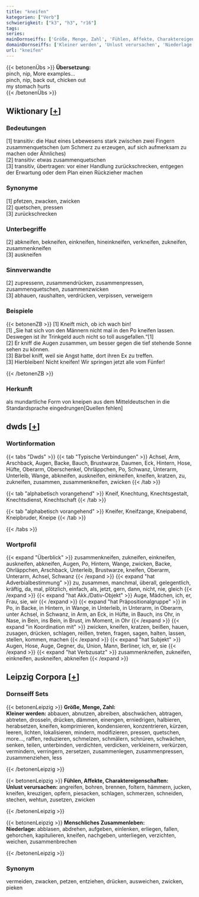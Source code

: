 ```yaml
---
title: "kneifen"
kategorien: ["Verb"]
schwierigkeit: ["k3", "h3", "r16"]
tags:
series:
mainDornseiffs: ['Größe, Menge, Zahl', 'Fühlen, Affekte, Charaktereigenschaften', 'Menschliches Zusammenleben']
domainDornseiffs: ['Kleiner werden', 'Unlust verursachen', 'Niederlage']
url: "kneifen"
---
```


{{< betonenÜbs >}}
**Übersetzung:**  
pinch, nip, More examples...  
pinch, nip, back out, chicken out  
my stomach hurts  
{{< /betonenÜbs >}}

## Wiktionary [[+](https://de.wiktionary.org/wiki/kneifen)]

### Bedeutungen
[1] transitiv: die Haut eines Lebewesens stark zwischen zwei Fingern zusammenquetschen (um Schmerz zu erzeugen, auf sich aufmerksam zu machen oder Ähnliches)  
[2] transitiv: etwas zusammenquetschen  
[3] transitiv, übertragen: vor einer Handlung zurückschrecken, entgegen der Erwartung oder dem Plan einen Rückzieher machen  

### Synonyme
[1] pfetzen, zwacken, zwicken  
[2] quetschen, pressen  
[3] zurückschrecken  

### Unterbegriffe
[2] abkneifen, bekneifen, einkneifen, hineinkneifen, verkneifen, zukneifen, zusammenkneifen  
[3] auskneifen  

### Sinnverwandte
[2] zupressenn, zusammendrücken, zusammenpressen, zusammenquetschen, zusammenzwicken  
[3] abhauen, raushalten, verdrücken, verpissen, verweigern  

### Beispiele
{{< betonenZB >}}
[1] Kneift mich, ob ich wach bin!  
[1] „Sie hat sich von den Männern nicht mal in den Po kneifen lassen. Deswegen ist ihr Trinkgeld auch nicht so toll ausgefallen.“[1]  
[2] Er kniff die Augen zusammen, um besser gegen die tief stehende Sonne sehen zu können.  
[3] Bärbel kniff, weil sie Angst hatte, dort ihren Ex zu treffen.  
[3] Hierbleiben! Nicht kneifen! Wir springen jetzt alle vom Fünfer!  

{{< /betonenZB >}}
### Herkunft
als mundartliche Form von kneipen aus dem Mitteldeutschen in die Standardsprache eingedrungen[Quellen fehlen]  



## dwds [[+](https://www.dwds.de/wb/kneifen)]

### Wortinformation
{{< tabs "Dwds" >}}
{{< tab "Typische Verbindungen" >}}
Achsel, Arm, Arschback, Augen, Backe, Bauch, Brustwarze, Daumen, Eck, Hintern, Hose, Hüfte, Oberarm, Oberschenkel, Ohrläppchen, Po, Schwanz, Unterarm, Unterleib, Wange, abkneifen, auskneifen, einkneifen, kneifen, kratzen, zu, zukneifen, zusammen, zusammenkneifen, zwicken
{{< /tab >}}

{{< tab "alphabetisch vorangehend" >}}
Kneif, Knechtung, Knechtsgestalt, Knechtsdienst, Knechtschaft
{{< /tab >}}

{{< tab "alphabetisch vorangehend" >}}
Kneifer, Kneifzange, Kneipabend, Kneipbruder, Kneipe
{{< /tab >}}

{{< /tabs >}}

### Wortprofil
{{< expand "Überblick" >}} zusammenkneifen, zukneifen, einkneifen, auskneifen, abkneifen, Augen, Po, Hintern, Wange, zwicken, Backe, Ohrläppchen, Arschback, Unterleib, Brustwarze, kneifen, Oberarm, Unterarm, Achsel, Schwanz {{< /expand >}}
{{< expand "hat Adverbialbestimmung" >}} zu, zusammen, manchmal, überall, gelegentlich, kräftig, da, mal, plötzlich, einfach, als, jetzt, gern, dann, nicht, nie, gleich {{< /expand >}}
{{< expand "hat Akk./Dativ-Objekt" >}} Auge, Mädchen, ich, er, Frau, sie, wir {{< /expand >}}
{{< expand "hat Präpositionalgruppe" >}} in Po, in Backe, in Hintern, in Wange, in Unterleib, in Unterarm, in Oberarm, unter Achsel, in Schwanz, in Arm, an Eck, in Hüfte, in Bauch, ins Ohr, in Nase, in Bein, ins Bein, in Brust, im Moment, in Ohr {{< /expand >}}
{{< expand "in Koordination mit" >}} zwicken, kneifen, kratzen, beißen, hauen, zusagen, drücken, schlagen, reißen, treten, fragen, sagen, halten, lassen, stellen, kommen, machen {{< /expand >}}
{{< expand "hat Subjekt" >}} Augen, Hose, Auge, Gegner, du, Union, Mann, Berliner, ich, er, sie {{< /expand >}}
{{< expand "hat Verbzusatz" >}} zusammenkneifen, zukneifen, einkneifen, auskneifen, abkneifen {{< /expand >}}

## Leipzig Corpora [[+](https://corpora.uni-leipzig.de/en/res?word=kneifen&corpusId=deu_newscrawl-public_2018)]

### Dornseiff Sets
{{< betonenLeipzig >}}
**Größe, Menge, Zahl:**  
**Kleiner werden:** abbauen, abnutzen, abreiben, abschwächen, abtragen, abtreten, drosseln, drücken, dämmen, einengen, erniedrigen, halbieren, herabsetzen, kneifen, komprimieren, kondensieren, konzentrieren, kürzen, leeren, lichten, lokalisieren, mindern, modifizieren, pressen, quetschen, more..., raffen, reduzieren, schmelzen, schmälern, schnüren, schwächen, senken, teilen, unterbinden, verdichten, verdicken, verkleinern, verkürzen, vermindern, verringern, zersetzen, zusammenlegen, zusammenpressen, zusammenziehen, less  

{{< /betonenLeipzig >}}


{{< betonenLeipzig >}}
**Fühlen, Affekte, Charaktereigenschaften:**  
**Unlust verursachen:** angreifen, bohren, brennen, foltern, hämmern, jucken, kneifen, kreuzigen, opfern, piesacken, schlagen, schmerzen, schneiden, stechen, wehtun, zusetzen, zwicken  

{{< /betonenLeipzig >}}


{{< betonenLeipzig >}}
**Menschliches Zusammenleben:**  
**Niederlage:** abblasen, abdrehen, aufgeben, einlenken, erliegen, fallen, gehorchen, kapitulieren, kneifen, nachgeben, unterliegen, verzichten, weichen, zusammenbrechen  

{{< /betonenLeipzig >}}

### Synonym
vermeiden, zwacken, petzen, entziehen, drücken, ausweichen, zwicken, pieken

